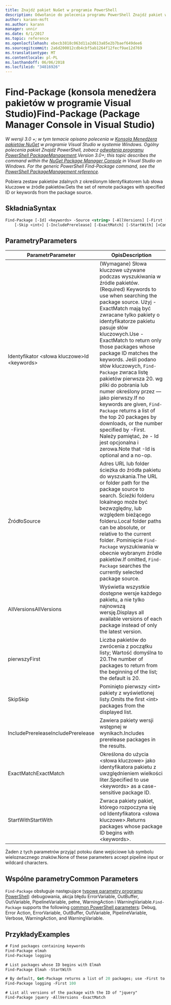 ```yaml
---
title: Znajdź pakiet NuGet w programie PowerShell
description: Odwołanie do polecenia programu PowerShell Znajdź pakiet w konsoli Menedżera pakietów NuGet w programie Visual Studio.
author: karann-msft
ms.author: karann
manager: unnir
ms.date: 6/1/2017
ms.topic: reference
ms.openlocfilehash: ebecb3818c063d11a2d613a85e2b7baef649dee6
ms.sourcegitcommit: 2a6d200012cdb4cbf5ab1264f12fecf9ae12d769
ms.translationtype: MT
ms.contentlocale: pl-PL
ms.lasthandoff: 06/06/2018
ms.locfileid: "34816926"
---
```

# <a name="find-package-package-manager-console-in-visual-studio"></a><span data-ttu-id="70ac1-103">Find-Package (konsola menedżera pakietów w programie Visual Studio)</span><span class="sxs-lookup"><span data-stu-id="70ac1-103">Find-Package (Package Manager Console in Visual Studio)</span></span>

<span data-ttu-id="70ac1-104">*W wersji 3.0 +; w tym temacie opisano polecenia w [Konsola Menedżera pakietów NuGet](package-manager-console.md) w programie Visual Studio w systemie Windows. Ogólny polecenia pakiet Znajdź PowerShell, zobacz [odwołania programu PowerShell PackageManagement](/powershell/module/packagemanagement/?view=powershell-6).*</span><span class="sxs-lookup"><span data-stu-id="70ac1-104">*Version 3.0+; this topic describes the command within the [NuGet Package Manager Console](package-manager-console.md) in Visual Studio on Windows. For the generic PowerShell Find-Package command, see the [PowerShell PackageManagement reference](/powershell/module/packagemanagement/?view=powershell-6).*</span></span>

<span data-ttu-id="70ac1-105">Pobiera zestaw pakietów zdalnych z określonym Identyfikatorem lub słowa kluczowe w źródle pakietów.</span><span class="sxs-lookup"><span data-stu-id="70ac1-105">Gets the set of remote packages with specified ID or keywords from the package source.</span></span>

## <a name="syntax"></a><span data-ttu-id="70ac1-106">Składnia</span><span class="sxs-lookup"><span data-stu-id="70ac1-106">Syntax</span></span>

```ps
Find-Package [-Id] <keywords> -Source <string> [-AllVersions] [-First [<int>]]
    [-Skip <int>] [-IncludePrerelease] [-ExactMatch] [-StartWith] [<CommonParameters>]
```

## <a name="parameters"></a><span data-ttu-id="70ac1-107">Parametry</span><span class="sxs-lookup"><span data-stu-id="70ac1-107">Parameters</span></span>

| <span data-ttu-id="70ac1-108">Parametr</span><span class="sxs-lookup"><span data-stu-id="70ac1-108">Parameter</span></span> | <span data-ttu-id="70ac1-109">Opis</span><span class="sxs-lookup"><span data-stu-id="70ac1-109">Description</span></span> |
| --- | --- |
| <span data-ttu-id="70ac1-110">Identyfikator &lt;słowa kluczowe&gt;</span><span class="sxs-lookup"><span data-stu-id="70ac1-110">Id &lt;keywords&gt;</span></span> | <span data-ttu-id="70ac1-111">(Wymagane) Słowa kluczowe używane podczas wyszukiwania w źródle pakietów.</span><span class="sxs-lookup"><span data-stu-id="70ac1-111">(Required) Keywords to use when searching the package source.</span></span> <span data-ttu-id="70ac1-112">Użyj - ExactMatch mają być zwracane tylko pakiety o identyfikatorze pakietu pasuje słów kluczowych.</span><span class="sxs-lookup"><span data-stu-id="70ac1-112">Use -ExactMatch to return only those packages whose package ID matches the keywords.</span></span> <span data-ttu-id="70ac1-113">Jeśli podano słów kluczowych, `Find-Package` zwraca listę pakietów pierwsza 20. wg pliki do pobrania lub numer określony przez — jako pierwszy.</span><span class="sxs-lookup"><span data-stu-id="70ac1-113">If no keywords are given, `Find-Package` returns a list of the top 20 packages by downloads, or the number specified by -First.</span></span> <span data-ttu-id="70ac1-114">Należy pamiętać, że - Id jest opcjonalna i zerowa.</span><span class="sxs-lookup"><span data-stu-id="70ac1-114">Note that -Id is optional and a no-op.</span></span> |
| <span data-ttu-id="70ac1-115">Źródło</span><span class="sxs-lookup"><span data-stu-id="70ac1-115">Source</span></span> | <span data-ttu-id="70ac1-116">Adres URL lub folder ścieżka do źródła pakietu do wyszukania.</span><span class="sxs-lookup"><span data-stu-id="70ac1-116">The URL or folder path for the package source to search.</span></span> <span data-ttu-id="70ac1-117">Ścieżki folderu lokalnego może być bezwzględny, lub względem bieżącego folderu.</span><span class="sxs-lookup"><span data-stu-id="70ac1-117">Local folder paths can be absolute, or relative to the current folder.</span></span> <span data-ttu-id="70ac1-118">Pominięcie `Find-Package` wyszukiwania w obecnie wybranym źródle pakietów.</span><span class="sxs-lookup"><span data-stu-id="70ac1-118">If omitted, `Find-Package` searches the currently selected package source.</span></span> |
| <span data-ttu-id="70ac1-119">AllVersions</span><span class="sxs-lookup"><span data-stu-id="70ac1-119">AllVersions</span></span> | <span data-ttu-id="70ac1-120">Wyświetla wszystkie dostępne wersje każdego pakietu, a nie tylko najnowszą wersję.</span><span class="sxs-lookup"><span data-stu-id="70ac1-120">Displays all available versions of each package instead of only the latest version.</span></span> |
| <span data-ttu-id="70ac1-121">pierwszy</span><span class="sxs-lookup"><span data-stu-id="70ac1-121">First</span></span> | <span data-ttu-id="70ac1-122">Liczba pakietów do zwrócenia z początku listy; Wartość domyślna to 20.</span><span class="sxs-lookup"><span data-stu-id="70ac1-122">The number of packages to return from the beginning of the list; the default is 20.</span></span> |
| <span data-ttu-id="70ac1-123">Skip</span><span class="sxs-lookup"><span data-stu-id="70ac1-123">Skip</span></span> | <span data-ttu-id="70ac1-124">Pominięto pierwszy &lt;int&gt; pakiety z wyświetlonej listy.</span><span class="sxs-lookup"><span data-stu-id="70ac1-124">Omits the first &lt;int&gt; packages from the displayed list.</span></span>  |
| <span data-ttu-id="70ac1-125">IncludePrerelease</span><span class="sxs-lookup"><span data-stu-id="70ac1-125">IncludePrerelease</span></span> | <span data-ttu-id="70ac1-126">Zawiera pakiety wersji wstępnej w wynikach.</span><span class="sxs-lookup"><span data-stu-id="70ac1-126">Includes prerelease packages in the results.</span></span> |
| <span data-ttu-id="70ac1-127">ExactMatch</span><span class="sxs-lookup"><span data-stu-id="70ac1-127">ExactMatch</span></span> | <span data-ttu-id="70ac1-128">Określona do użycia &lt;słowa kluczowe&gt; jako identyfikatora pakietu z uwzględnieniem wielkości liter.</span><span class="sxs-lookup"><span data-stu-id="70ac1-128">Specified to use &lt;keywords&gt; as a case-sensitive package ID.</span></span> |
| <span data-ttu-id="70ac1-129">StartWith</span><span class="sxs-lookup"><span data-stu-id="70ac1-129">StartWith</span></span> | <span data-ttu-id="70ac1-130">Zwraca pakiety pakiet, którego rozpoczyna się od Identyfikatora &lt;słowa kluczowe&gt;.</span><span class="sxs-lookup"><span data-stu-id="70ac1-130">Returns packages whose package ID begins with &lt;keywords&gt;.</span></span> |

<span data-ttu-id="70ac1-131">Żaden z tych parametrów przyjąć potoku dane wejściowe lub symbolu wieloznacznego znaków.</span><span class="sxs-lookup"><span data-stu-id="70ac1-131">None of these parameters accept pipeline input or wildcard characters.</span></span>

## <a name="common-parameters"></a><span data-ttu-id="70ac1-132">Wspólne parametry</span><span class="sxs-lookup"><span data-stu-id="70ac1-132">Common Parameters</span></span>

<span data-ttu-id="70ac1-133">`Find-Package` obsługuje następujące [typowe parametry programu PowerShell](http://go.microsoft.com/fwlink/?LinkID=113216): debugowania, akcja błędu ErrorVariable, OutBuffer, OutVariable, PipelineVariable, pełne, WarningAction i WarningVariable.</span><span class="sxs-lookup"><span data-stu-id="70ac1-133">`Find-Package` supports the following [common PowerShell parameters](http://go.microsoft.com/fwlink/?LinkID=113216): Debug, Error Action, ErrorVariable, OutBuffer, OutVariable, PipelineVariable, Verbose, WarningAction, and WarningVariable.</span></span>

## <a name="examples"></a><span data-ttu-id="70ac1-134">Przykłady</span><span class="sxs-lookup"><span data-stu-id="70ac1-134">Examples</span></span>

```ps
# Find packages containing keywords
Find-Package elmah
Find-Package logging

# List packages whose ID begins with Elmah
Find-Package Elmah -StartWith

# By default, Get-Package returns a list of 20 packages; use -First to show more
Find-Package logging -First 100

# List all versions of the package with the ID of "jquery"
Find-Package jquery -AllVersions -ExactMatch
```
